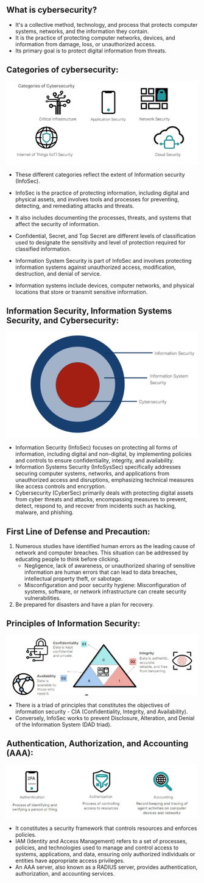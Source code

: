 ## What is cybersecurity?

- It's a collective method, technology, and process that protects computer systems, networks, and the information they contain.
- It is the practice of protecting computer networks, devices, and information from damage, loss, or unauthorized access.
- Its primary goal is to protect digital information from threats.

## Categories of cybersecurity:
![Categories of Cybersecurity](./Images/catagories_of_cybersecurity.jpg)

- These different categories reflect the extent of Information security (InfoSec).
- InfoSec is the practice of protecting information, including digital and physical assets, and involves tools and processes for preventing, detecting, and remediating attacks and threats.
- It also includes documenting the processes, threats, and systems that affect the security of information.

- Confidential, Secret, and Top Secret are different levels of classification used to designate the sensitivity and level of protection required for classified information.
- Information System Security is part of InfoSec and involves protecting information systems against unauthorized access, modification, destruction, and denial of service.
- Information systems include devices, computer networks, and physical locations that store or transmit sensitive information.

## Information Security, Information Systems Security, and Cybersecurity:

![Information Security](./Images/info_sec.jpg)
- Information Security (InfoSec) focuses on protecting all forms of information, including digital and non-digital, by implementing policies and controls to ensure confidentiality, integrity, and availability.
- Information Systems Security (InfoSysSec) specifically addresses securing computer systems, networks, and applications from unauthorized access and disruptions, emphasizing technical measures like access controls and encryption.
- Cybersecurity (CyberSec) primarily deals with protecting digital assets from cyber threats and attacks, encompassing measures to prevent, detect, respond to, and recover from incidents such as hacking, malware, and phishing.

## First Line of Defense and Precaution:
1. Numerous studies have identified human errors as the leading cause of network and computer breaches. This situation can be addressed by educating people to think before clicking.
   - Negligence, lack of awareness, or unauthorized sharing of sensitive information are human errors that can lead to data breaches, intellectual property theft, or sabotage.
   - Misconfiguration and poor security hygiene: Misconfiguration of systems, software, or network infrastructure can create security vulnerabilities.
2. Be prepared for disasters and have a plan for recovery.

## Principles of Information Security:
![CIA Triad](./Images/CIA_traid.jpg)
- There is a triad of principles that constitutes the objectives of information security - CIA (Confidentiality, Integrity, and Availability).
- Conversely, InfoSec works to prevent Disclosure, Alteration, and Denial of the Information System (DAD triad).

## Authentication, Authorization, and Accounting (AAA):
![AAA Framework](./Images/AAA.jpg)
- It constitutes a security framework that controls resources and enforces policies.
- IAM (Identity and Access Management) refers to a set of processes, policies, and technologies used to manage and control access to systems, applications, and data, ensuring only authorized individuals or entities have appropriate access privileges.
- An AAA server, also known as a RADIUS server, provides authentication, authorization, and accounting services.
